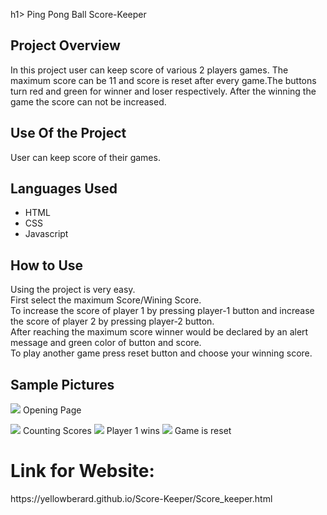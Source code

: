 h1> Ping Pong Ball Score-Keeper </h1>

<h2> Project Overview</h2>
In this project user can keep score of various 2 players games. 
The maximum score can be 11 and score is reset after every game.The buttons turn red and green for winner and loser respectively.
After the winning the game the score can not be increased.
<h2> Use Of the Project </h2>
User can keep score of their games.
<h2> Languages Used </h2>
<ul>
  <li>HTML</li>
  <li>CSS</li>
  <li>Javascript</li>
 </ul>

<h2> How to Use </h2>

Using the project is very easy.<br>
First select the maximum Score/Wining Score.<br>
To increase the score of player 1 by pressing player-1 button and increase the score of player 2 by pressing player-2 button.<br>
After reaching the maximum score winner would be declared by an alert message and green color of button and score.<br>
To play another game press reset button and choose your winning score.

  <h2>Sample Pictures </h2>

<image src="https://user-images.githubusercontent.com/82977727/124570312-622acc80-de64-11eb-8c97-7ba342f80ad9.png"> Opening Page</image>

<image src="https://user-images.githubusercontent.com/82977727/124570137-39a2d280-de64-11eb-852d-8281d6149c58.png"> Counting Scores </image>
<image src="https://user-images.githubusercontent.com/82977727/124570624-b170fd00-de64-11eb-90aa-810a07848ec7.png"> Player 1 wins </image>
<image src="https://user-images.githubusercontent.com/82977727/124570829-dbc2ba80-de64-11eb-92a0-fe8ee319edf6.png"> Game is reset </image>

<h1> Link for Website: </h1>
https://yellowberard.github.io/Score-Keeper/Score_keeper.html
